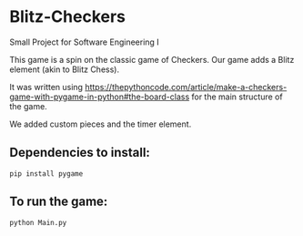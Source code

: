 # Blitz-Checkers
Small Project for Software Engineering I

This game is a spin on the classic game of Checkers. Our game adds a Blitz element (akin to Blitz Chess).

It was written using https://thepythoncode.com/article/make-a-checkers-game-with-pygame-in-python#the-board-class for the main structure of the game.

We added custom pieces and the timer element.

## Dependencies to install:
    pip install pygame

## To run the game:

    python Main.py